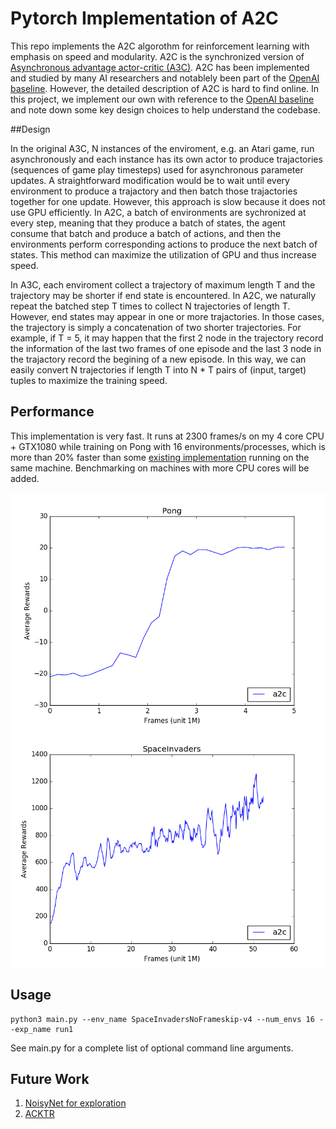 # Pytorch Implementation of A2C

This repo implements the A2C algorothm for reinforcement learning with emphasis on 
speed and modularity. A2C is the synchronized version of 
[Asynchronous advantage actor-critic (A3C)](https://arxiv.org/pdf/1602.01783.pdf). A2C has
been implemented and studied by many AI researchers and notablely been part 
of the [OpenAI baseline](https://blog.openai.com/baselines-acktr-a2c/). However, the 
detailed description of A2C is hard to find online. In this project, we implement our own
with reference to the [OpenAI baseline](https://github.com/openai/baselines/tree/master/baselines/a2c)
and note down some key design choices to help understand the codebase.

##Design

In the original A3C, N instances of the enviroment, e.g. an Atari game, run asynchronously 
and each instance has its own actor to produce trajactories (sequences of game play timesteps)
used for asynchronous parameter updates. A straightforward modification would be to wait until
every environment to produce a trajactory and then batch those trajactories together for one update.
However, this approach is slow because it does not use GPU efficiently. In A2C, a batch of environments
are sychronized at every step, meaning that they produce a batch of states, the agent consume that batch
and produce a batch of actions, and then the environments perform corresponding actions to produce the
next batch of states. This method can maximize the utilization of GPU and thus increase speed. 

In A3C, each enviroment collect a trajectory of maximum length T and the trajectory may be shorter 
if end state is encountered. In A2C, we naturally repeat the batched step T times to collect N trajectories
of length T. However, end states may appear in one or more trajactories. In those cases, the trajectory is
simply a concatenation of two shorter trajectories. For example, if T = 5, it may happen that the first 2
node in the trajectory record the information of the last two frames of one episode and the last 3 node
in the trajactory record the begining of a new episode. In this way, we can easily convert N trajectories
if length T into N * T pairs of (input, target) tuples to maximize the training speed.

## Performance

This implementation is very fast. It runs at 2300 frames/s on my 4 core CPU + GTX1080 while
training on Pong with 16 environments/processes, which is more than 20% faster than some 
[existing implementation](https://github.com/ikostrikov/pytorch-a2c-ppo-acktr) running on the same machine.
Benchmarking on machines with more CPU cores will be added.

![](figs/pong.png)
![](figs/space_invaders.png)


## Usage
```
python3 main.py --env_name SpaceInvadersNoFrameskip-v4 --num_envs 16 --exp_name run1
```
See main.py for a complete list of optional command line arguments.

## Future Work
1. [NoisyNet for exploration](https://arxiv.org/abs/1706.10295)
2. [ACKTR](https://arxiv.org/abs/1708.05144)

